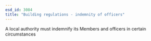 ```yaml
---
esd_id: 3084
title: "Building regulations - indemnity of officers"
---
```


A local authority must indemnify its Members and officers in certain circumstances

